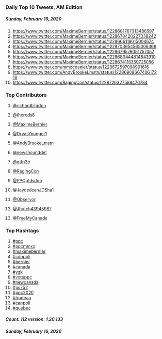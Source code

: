 ### Daily Top 10 Tweets, AM Edition
##### Sunday, February 16, 2020
 1) https://www.twitter.com/MaximeBernier/status/1228681767013486597
 2) https://www.twitter.com/MaximeBernier/status/1228678420227338242
 3) https://www.twitter.com/MaximeBernier/status/1228666118015004674
 4) https://www.twitter.com/MaximeBernier/status/1228703654565306368
 5) https://www.twitter.com/MaximeBernier/status/1228679576051757057
 6) https://www.twitter.com/MaximeBernier/status/1228683444814843910
 7) https://www.twitter.com/MaximeBernier/status/1228674116359725056
 8) https://www.twitter.com/mmccdenier/status/1228672597098991616
 9) https://www.twitter.com/AndyBrookeLmstn/status/1228690866740617216
10) https://www.twitter.com/RagingCon/status/1228726327588470784

### Top Contributors
  1) [@richardbligdon](https://www.twitter.com/richardbligdon)
  2) [@thereds8](https://www.twitter.com/thereds8)
  3) [@MaximeBernier](https://www.twitter.com/MaximeBernier)
  4) [@DryasYounger1](https://www.twitter.com/DryasYounger1)
  5) [@AndyBrookeLmstn](https://www.twitter.com/AndyBrookeLmstn)
  6) [@newshounddet](https://www.twitter.com/newshounddet)
  7) [@gtfn3o](https://www.twitter.com/gtfn3o)
  8) [@RagingCon](https://www.twitter.com/RagingCon)
  9) [@PPCpfdsddo](https://www.twitter.com/PPCpfdsddo)
 10) [@JaydedeanJDSha1](https://www.twitter.com/JaydedeanJDSha1)

 11) [@Observor](https://www.twitter.com/Observor)
 12) [@Jhutch43945987](https://www.twitter.com/Jhutch43945987)
 13) [@FreeMyCanada](https://www.twitter.com/FreeMyCanada)


### Top Hashtags

  1) [#ppc](https://www.twitter.com/hashtag/ppc)
  2) [#ppcmmxx](https://www.twitter.com/hashtag/ppcmmxx)
  3) [#maximebernier](https://www.twitter.com/hashtag/maximebernier)
  4) [#cdnpoli](https://www.twitter.com/hashtag/cdnpoli)
  5) [#bernier](https://www.twitter.com/hashtag/bernier)
  6) [#canada](https://www.twitter.com/hashtag/canada)
  7) [#ygk](https://www.twitter.com/hashtag/ygk)
  8) [#voteppc](https://www.twitter.com/hashtag/voteppc)
  9) [#newcanada](https://www.twitter.com/hashtag/newcanada)
 10) [#ps752](https://www.twitter.com/hashtag/ps752)
 11) [#ppc2020](https://www.twitter.com/hashtag/ppc2020)
 12) [#trudeau](https://www.twitter.com/hashtag/trudeau)
 13) [#canpoli](https://www.twitter.com/hashtag/canpoli)
 14) [#quebec](https://www.twitter.com/hashtag/quebec)

##### Count: 112	version: 1.20.133
##### Sunday, February 16, 2020

